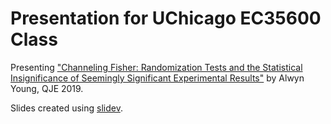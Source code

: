 # Presentation for UChicago EC35600 Class

Presenting ["Channeling Fisher: Randomization Tests and the Statistical Insignificance of Seemingly Significant Experimental Results"](https://academic.oup.com/qje/article/134/2/557/5195544) by Alwyn Young, QJE 2019.

Slides created using [slidev](https://sli.dev/).
